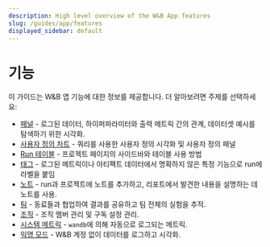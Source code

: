 ```yaml
---
description: High level overview of the W&B App features
slug: /guides/app/features
displayed_sidebar: default
---
```


# 기능

이 가이드는 W&B 앱 기능에 대한 정보를 제공합니다. 더 알아보려면 주제를 선택하세요:

* [패널](./panels/intro.md) - 로그된 데이터, 하이퍼파라미터와 출력 메트릭 간의 관계, 데이터셋 예시를 탐색하기 위한 시각화.
* [사용자 정의 차트](./custom-charts/intro.md) - 쿼리를 사용한 사용자 정의 시각화 및 사용자 정의 패널
* [Run 테이블](./runs-table.md) - 프로젝트 페이지의 사이드바와 테이블 사용 방법
* [태그](./tags.md) - 로그된 메트릭이나 아티팩트 데이터에서 명확하지 않은 특정 기능으로 run에 라벨을 붙임
* [노트](./notes.md) - run과 프로젝트에 노트를 추가하고, 리포트에서 발견한 내용을 설명하는 데 노트를 사용.
* [팀](./teams.md) - 동료들과 협업하여 결과를 공유하고 팀 전체의 실험을 추적.
* [조직](./organizations.md) - 조직 멤버 관리 및 구독 설정 관리.
* [시스템 메트릭](./system-metrics.md) - `wandb`에 의해 자동으로 로그되는 메트릭.
* [익명 모드](./anon.md) - W&B 계정 없이 데이터를 로그하고 시각화.